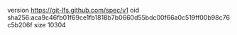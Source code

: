 version https://git-lfs.github.com/spec/v1
oid sha256:aca9c46fb01f69ce1fb1818b7b0660d55bdc00f66a0c519ff00b98c76c5b206f
size 10304
